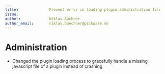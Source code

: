 ```yaml
---
title:              Prevent error in loading plugin administration files from crashing the administration.
issue:              
author:             Niklas Büchner
author_email:       niklas.buechner@pickware.de
---
```

# Administration
* Changed the plugin loading process to gracefully handle a missing javascript file of a plugin instead of crashing.
